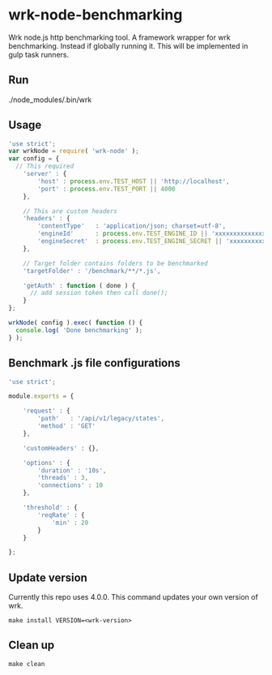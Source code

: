 # wrk-node-benchmarking
Wrk node.js http benchmarking tool. A framework wrapper for wrk benchmarking. Instead if globally running it. This will be implemented in gulp task runners.

## Run
./node_modules/.bin/wrk <options> <url>

## Usage
```javascript
'use strict';
var wrkNode = require( 'wrk-node' );
var config = {
  // This required
    'server' : {
        'host' : process.env.TEST_HOST || 'http://localhost',
        'port' : process.env.TEST_PORT || 4000
    },

    // This are custom headers
    'headers' : {
        'contentType'   : 'application/json; charset=utf-8',
        'engineId'      : process.env.TEST_ENGINE_ID || 'xxxxxxxxxxxxxxxxxxxx',
        'engineSecret'  : process.env.TEST_ENGINE_SECRET || 'xxxxxxxxxxxxxxxxx',
    },

    // Target folder contains folders to be benchmarked
    'targetFolder' : '/benchmark/**/*.js',

    'getAuth' : function ( done ) {
      // add session token then call done();
    }
};

wrkNode( config ).exec( function () {
  console.log( 'Done benchmarking' );
} );
```

## Benchmark .js file configurations
```javascript
'use strict';

module.exports = {

    'request' : {
        'path'   : '/api/v1/legacy/states',
        'method' : 'GET'
    },

    'customHeaders' : {},

    'options' : {
        'duration' : '10s',
        'threads' : 3,
        'connections' : 10
    },

    'threshold' : {
        'reqRate' : {
            'min' : 20
        }
    }

};
```

## Update version
Currently this repo uses 4.0.0. This command updates your own version of wrk.
```
make install VERSION=<wrk-version>
```

## Clean up
```
make clean
```
